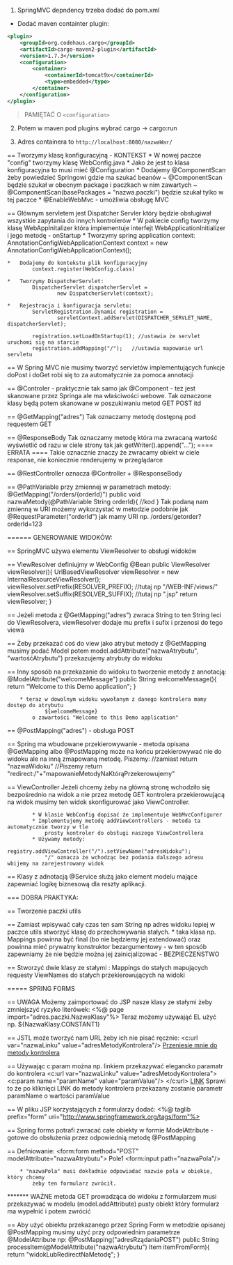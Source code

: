 1. SpringMVC depndency trzeba dodać do pom.xml
*	Dodać maven containter plugin:

```xml
<plugin>
    <groupId>org.codehaus.cargo</groupId>
	<artifactId>cargo-maven2-plugin</artifactId>
	<version>1.7.3</version>
	<configuration>
	    <container>
	        <containerId>tomcat9x</containerId>
	        <type>embedded</type>
	    </container>
	</configuration>
</plugin>
```
						

> PAMIĘTAĆ O `<configuration>`

2. Potem w maven pod plugins wybrać cargo -> cargo:run

3. Adres containera to `http://localhost:8080/nazwaWar/`

==	Tworzymy klasę konfiguracyjną - KONTEKST
	*	W nowej paczce "config" tworzymy klasę WebConfig.java
	*	Jako że jest to klasa konfiguracyjna to musi mieć @Configuration
	*	Dodajemy @ComponentScan żeby powiedzieć Springowi gdzie ma szukać beanów
			~ @ComponentScan będzie szukał w obecnym package i paczkach w nim zawartych
			~ @ComponentScan(basePackages = "nazwa.paczki") będzie szukał tylko w tej paczce
		*	@EnableWebMvc - umożliwia obsługę MVC

== 	Głównym servletem jest Dispatcher Servler który będzie obsługiwał
	wszystkie zapytania do innych kontrolerów
	*	W pakiecie config tworzymy klasę WebAppInitalizer która implementuje
		interfejt WebApplicationInitializer i jego metodę - onStartup
	*	Tworzymy spring application context:
			AnnotationConfigWebApplicationContext context =
					new AnnotationConfigWebApplicationContext();

	*	Dodajemy do kontekstu plik konfiguracyjny
			context.register(WebConfig.class)

	*	Tworzymy DispatcherServlet:
			DispatcherServlet dispatcherServlet =
					new DispatcherServlet(context);

	*	Rejestracja i konfiguracja servletu:
			ServletRegistration.Dynamic registration =
					servletContext.addServlet(DISPATCHER_SERVLET_NAME, dispatcherServlet);

			registration.setLoadOnStartup(1); //ustawia że servlet uruchomi się na starcie
			registration.addMapping("/");	//ustawia mapowanie url servletu

== 	W Spring MVC nie musimy tworzyć servletów implementujących funkcje doPost i doGet
	robi się to za automatycznie za pomoca annotacji

== 	@Controler - praktycznie tak samo jak @Component - też jest skanowane przez Springa
	ale ma właściwości webowe. Tak oznaczone klasy będą potem skanowane w poszukiwaniu
	metod GET POST itd

==	@GetMapping("adres")
	Tak oznaczamy metodę dostępną pod requestem GET

==  @ResponseBody
		Tak oznaczamy metodę która ma zwracaną wartość wyświetlić od razu w ciele strony
		tak jak getWriter().append("...");
		==== ERRATA ====
		Takie oznacznie znaczy że zwracamy obiekt w ciele response, nie koniecznie renderujemy
		w przeglądarce

== 	@RestController oznacza @Controller +  @ResponseBody

==	@PathVariable przy zmiennej w parametrach metody:
				@GetMapping("/orders/{orderId}")
				public void nazwaMetody(@PathVariable String orderId){
					//kod
				}
		Tak podaną nam zmienną w URI możemy wykorzystać w metodzie podobnie
		jak @RequestParameter("orderId") jak mamy URI np. /orders/getorder?orderId=123

====== GENEROWANIE WIDOKÓW:

==  SpringMVC używa elementu ViewResolver to obsługi widoków

==	ViewResolver definiujmy w WebConfig
			@Bean
			public ViewResolver viewResolver(){
				UrlBasedViewResolver viewResolver = new InternalResourceViewResolver();
				viewResolver.setPrefix(RESOLVER_PREFIX); //tutaj np "/WEB-INF/views/"
				viewResolver.setSuffix(RESOLVER_SUFFIX); //tutaj np ".jsp"
				return viewResolver;
			}

==	Jeżeli metoda z @GetMapping("adres") zwraca String to ten String leci do
		ViewResolvera, viewResolver dodaje mu prefix i sufix i przenosi do tego viewa

==	Żeby przekazać coś do view jako atrybut metody z @GetMapping musimy podać Model
		potem
			model.addAttribute("nazwaAtrybutu", "wartośćAtrybutu")
		przekazujemy atrybuty do widoku

==	Inny sposób na przekazanie do widoku to tworzenie metody z annotacją:
			@ModelAttribute("welcomeMessage")
			public String welcomeMessage(){
				return "Welcome to this Demo application";
			}

		* teraz w dowolnym widoku wywołanym z danego kontrolera mamy dostęp do atrybutu
				${welcomeMessage}
			o zawartości "Welcome to this Demo application"

==	@PostMapping("adres") - obsługa POST

==	Spring ma wbudowane przekierowywanie - metoda opisana @GetMapping albo @PostMapping
		może na końcu przekierowywać nie do widoku ale na inną zmapowaną metodę.
		Piszemy:
		//zamiast
		return "nazwaWidoku"
		//Piszemy
		return "redirect:/"+"mapowanieMetodyNaKtórąPrzekerowujemy"

==	ViewController Jeżeli chcemy żeby na główną stronę wchodziło się bezpośrednio na widok
		a nie przez metodę GET kontrolera przekierowującą na widok musimy ten widok skonfigurować
		jako ViewController.

			* W klasie WebConfig dopisać że implementuje WebMvcConfigurer
			* Implementujemy metodę addViewControllers - metoda ta automatycznie tworzy w tle
				prosty kontroler do obsługi naszego ViewControllera
			* Używamy metody:
						registry.addViewController("/").setViewName("adresWidoku");
				"/" oznacza że wchodząc bez podania dalszego adresu wbijemy na zarejestrowany widok


== 	Klasy z adnotacją @Service służą jako element modelu mające zapewniać logikę biznesową
		dla reszty aplikacji.

=== DOBRA PRAKTYKA:

==	Tworzenie paczki utils

==	Zamiast wpisywać cały czas ten sam String np adres widoku lepiej w paczce utils
		stworzyć klasę do przechowywania stałych.
			* taka klasa np. Mappings powinna być final (bo nie będziemy jej extendować)
				oraz powinna mieć prywatny konstruktor bezargumentowy - w ten sposób zapewniamy
				że nie będzie można jej zainicjalizować - BEZPIECZEŃSTWO

==	Stworzyć dwie klasy ze stałymi : 	Mappings do stałych mapujących requesty
																			ViewNames do stałych przekierowujących na widoki

===== SPRING FORMS

==	UWAGA
		Możemy zaimportować do JSP nasze klasy ze stałymi żeby zmniejszyć ryzyko literówek:
			<%@ page import="adres.paczki.NazwaKlasy"%>
		Teraz możemy używająć EL użyć np. ${NazwaKlasy.CONSTANT1}

== JSTL może tworzyć nam URL żeby ich nie pisać ręcznie:
		<c:url var="nazwaLinku" value="adresMetodyKontrolera"/>
		<a href="${nazwaLinku}">Przeniesie mnie do metody kontrolera </a>

== Używając c:param można np. linkiem przekazywać elegancko paramatr do kontrolera
            <c:url var="nazwaLinku" value="adresMetodyKontrolera">
                <c:param name="paramName" value="paramValue"/>
            </c:url>
						<a href="${nazwaLinku}">LINK</a>
		Sprawi to że po kliknięci LINK
		do metody kontrolera przekazany zostanie parametr paramName o wartości paramValue

==	W pliku JSP korzystających z formularzy dodać:
			<%@ taglib prefix="form" uri="http://www.springframework.org/tags/form"%>

==	Spring forms potrafi zwracać całe obiekty w formie ModelAttribute - gotowe do obsłużenia
		przez odpowiednią metodę @PostMapping

==	Defniowanie:
			<form:form method="POST" modelAttribute="nazwaAtrybutu">
				<label>Pole1</label>
					<form:input path="nazwaPola"/>
			</form>

		* "nazwaPola" musi dokładnie odpowiadać nazwie pola w obiekie, który chcemy
			żeby ten formularz zwrócił.

*******	WAŻNE metoda GET prowadząca do widoku z formularzem musi przekazywać w modelu
				(model.addAttribute) pusty obiekt który formularz ma wypełnić i potem zwrócić

==	Aby użyć obiektu przekazanego przez Spring Form w metodzie opisanej @PostMapping
		musimy użyć przy odpowiednim parametrze @ModelAttribute np:
				@PostMapping("adresRządaniaPOST")
			    public String processItem(@ModelAttribute("nazwaAtrybutu") Item itemFromForm){
					return "widokLubRedirectNaMetodę";
			    }
